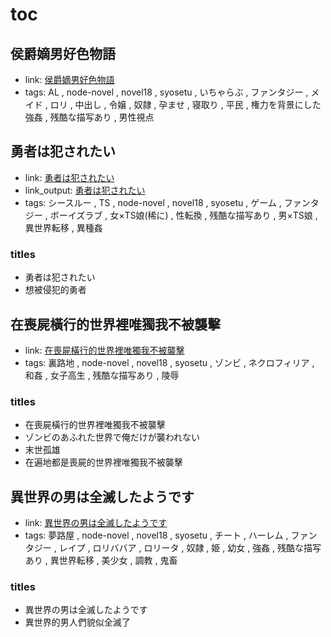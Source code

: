 # toc

## 侯爵嫡男好色物語

- link: [侯爵嫡男好色物語](%E4%BE%AF%E7%88%B5%E5%AB%A1%E7%94%B7%E5%A5%BD%E8%89%B2%E7%89%A9%E8%AA%9E/)
- tags: AL , node-novel , novel18 , syosetu , いちゃらぶ , ファンタジー , メイド , ロリ , 中出し , 令嬢 , 奴隷 , 孕ませ , 寝取り , 平民 , 権力を背景にした強姦 , 残酷な描写あり , 男性視点

## 勇者は犯されたい

- link: [勇者は犯されたい](%E5%8B%87%E8%80%85%E3%81%AF%E7%8A%AF%E3%81%95%E3%82%8C%E3%81%9F%E3%81%84/)
- link_output: [勇者は犯されたい](../h_out/%E5%8B%87%E8%80%85%E3%81%AF%E7%8A%AF%E3%81%95%E3%82%8C%E3%81%9F%E3%81%84/)
- tags: シースルー , TS , node-novel , novel18 , syosetu , ゲーム , ファンタジー , ボーイズラブ , 女×TS娘(稀に) , 性転換 , 残酷な描写あり , 男×TS娘 , 異世界転移 , 異種姦

### titles

- 勇者は犯されたい
- 想被侵犯的勇者

## 在喪屍橫行的世界裡唯獨我不被襲擊

- link: [在喪屍橫行的世界裡唯獨我不被襲擊](%E5%9C%A8%E5%96%AA%E5%B1%8D%E6%A9%AB%E8%A1%8C%E7%9A%84%E4%B8%96%E7%95%8C%E8%A3%A1%E5%94%AF%E7%8D%A8%E6%88%91%E4%B8%8D%E8%A2%AB%E8%A5%B2%E6%93%8A/)
- tags: 裏路地 , node-novel , novel18 , syosetu , ゾンビ , ネクロフィリア , 和姦 , 女子高生 , 残酷な描写あり , 陵辱

### titles

- 在喪屍橫行的世界裡唯獨我不被襲擊
- ゾンビのあふれた世界で俺だけが襲われない
- 末世孤雄
- 在遍地都是喪屍的世界裡唯獨我不被襲擊

## 異世界の男は全滅したようです

- link: [異世界の男は全滅したようです](%E7%95%B0%E4%B8%96%E7%95%8C%E3%81%AE%E7%94%B7%E3%81%AF%E5%85%A8%E6%BB%85%E3%81%97%E3%81%9F%E3%82%88%E3%81%86%E3%81%A7%E3%81%99/)
- tags: 夢路屋 , node-novel , novel18 , syosetu , チート , ハーレム , ファンタジー , レイプ , ロリババア , ロリータ , 奴隷 , 姫 , 幼女 , 強姦 , 残酷な描写あり , 異世界転移 , 美少女 , 調教 , 鬼畜

### titles

- 異世界の男は全滅したようです
- 異世界的男人們貌似全滅了

